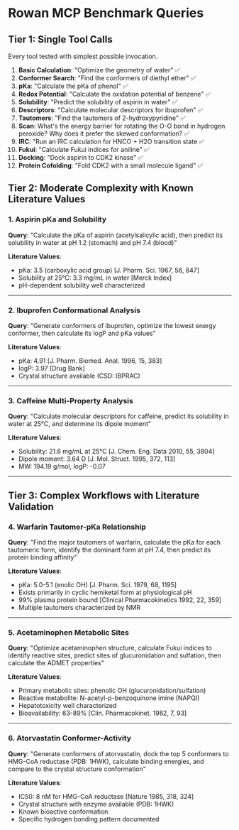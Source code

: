 # Rowan MCP Benchmark Queries

## Tier 1: Single Tool Calls
Every tool tested with simplest possible invocation.

1. **Basic Calculation**: "Optimize the geometry of water" ✅
2. **Conformer Search**: "Find the conformers of diethyl ether" ✅
3. **pKa**: "Calculate the pKa of phenol" ✅
4. **Redox Potential**: "Calculate the oxidation potential of benzene" ✅
5. **Solubility**: "Predict the solubility of aspirin in water" ✅
6. **Descriptors**: "Calculate molecular descriptors for ibuprofen" ✅
7. **Tautomers**: "Find the tautomers of 2-hydroxypyridine"  ✅
8. **Scan**: What's the energy barrier for rotating the O-O bond in hydrogen peroxide? Why does it prefer the skewed conformation? ✅
9. **IRC**: "Run an IRC calculation for HNCO + H2O transition state ✅
10. **Fukui**: "Calculate Fukui indices for aniline" ✅
11. **Docking**: "Dock aspirin to CDK2 kinase" ✅
12. **Protein Cofolding**: "Fold CDK2 with a small molecule ligand" ✅

## Tier 2: Moderate Complexity with Known Literature Values

### 1. Aspirin pKa and Solubility
**Query**: "Calculate the pKa of aspirin (acetylsalicylic acid), then predict its solubility in water at pH 1.2 (stomach) and pH 7.4 (blood)"

**Literature Values**:
- pKa: 3.5 (carboxylic acid group) [J. Pharm. Sci. 1967, 56, 847]
- Solubility at 25°C: 3.3 mg/mL in water [Merck Index]
- pH-dependent solubility well characterized

---

### 2. Ibuprofen Conformational Analysis
**Query**: "Generate conformers of ibuprofen, optimize the lowest energy conformer, then calculate its logP and pKa values"

**Literature Values**:
- pKa: 4.91 [J. Pharm. Biomed. Anal. 1996, 15, 383]
- logP: 3.97 [Drug Bank]
- Crystal structure available (CSD: IBPRAC)

---

### 3. Caffeine Multi-Property Analysis
**Query**: "Calculate molecular descriptors for caffeine, predict its solubility in water at 25°C, and determine its dipole moment"

**Literature Values**:
- Solubility: 21.6 mg/mL at 25°C [J. Chem. Eng. Data 2010, 55, 3804]
- Dipole moment: 3.64 D [J. Mol. Struct. 1995, 372, 113]
- MW: 194.19 g/mol, logP: -0.07

---

## Tier 3: Complex Workflows with Literature Validation

### 4. Warfarin Tautomer-pKa Relationship
**Query**: "Find the major tautomers of warfarin, calculate the pKa for each tautomeric form, identify the dominant form at pH 7.4, then predict its protein binding affinity"

**Literature Values**:
- pKa: 5.0-5.1 (enolic OH) [J. Pharm. Sci. 1979, 68, 1195]
- Exists primarily in cyclic hemiketal form at physiological pH
- 99% plasma protein bound [Clinical Pharmacokinetics 1992, 22, 359]
- Multiple tautomers characterized by NMR

---

### 5. Acetaminophen Metabolic Sites
**Query**: "Optimize acetaminophen structure, calculate Fukui indices to identify reactive sites, predict sites of glucuronidation and sulfation, then calculate the ADMET properties"

**Literature Values**:
- Primary metabolic sites: phenolic OH (glucuronidation/sulfation)
- Reactive metabolite: N-acetyl-p-benzoquinone imine (NAPQI)
- Hepatotoxicity well characterized
- Bioavailability: 63-89% [Clin. Pharmacokinet. 1982, 7, 93]

---

### 6. Atorvastatin Conformer-Activity
**Query**: "Generate conformers of atorvastatin, dock the top 5 conformers to HMG-CoA reductase (PDB: 1HWK), calculate binding energies, and compare to the crystal structure conformation"

**Literature Values**:
- IC50: 8 nM for HMG-CoA reductase [Nature 1985, 318, 324]
- Crystal structure with enzyme available (PDB: 1HWK)
- Known bioactive conformation
- Specific hydrogen bonding pattern documented